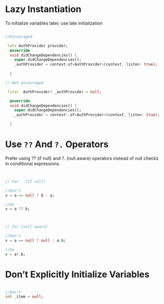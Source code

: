# Lazy Instantiation 

To initialize variables later, use late initialization

``` dart script

//Encouraged

 late AuthProvider provider;
  @override
  void didChangeDependencies() {
    super.didChangeDependencies();
    _authProvider = context.of<AuthProvider>(context, listen: true);
  
  }

// Not encouraged

 final  AuthProvider? _authProvider = null;

  @override
  void didChangeDependencies() {
    super.didChangeDependencies();
    _authProvider = context!.of<AuthProvider>(context, listen: true);
  
  }


```

# Use `??` And `?.` Operators

Prefer using ?? (if null) and ?. (null aware) operators instead of null checks in conditional expressions.



``` dart script


// For   [If null]

//Don't
v = a == null ? b : a;

//Do
v = a ?? b;



// For [null aware]

//Don't
v = a == null ? null : a.b;

//Do
v = a?.b;

```


# Don’t Explicitly Initialize Variables


``` dart script

//Don't
int _item = null;

```